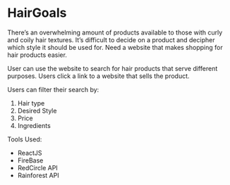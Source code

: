 # HairGoals
There’s an overwhelming amount of products available to those with curly and coily hair textures.
It’s difficult to decide on a product and decipher which style it should be used for.
Need a website that makes shopping for hair products easier.

User can use the website to search for hair products that serve different purposes. 
Users click a link to a website that sells the product.

Users can filter their search by:
1. Hair type
2. Desired Style
3. Price
4. Ingredients

Tools Used:
* ReactJS
* FireBase
* RedCircle API
* Rainforest API
